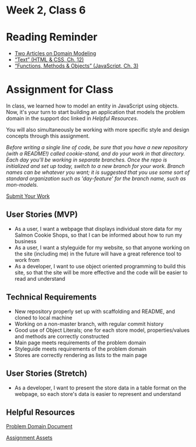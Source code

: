 # Week 2, Class 6

# Reading Reminder

* [Two Articles on Domain Modeling]()
* [“Text” (HTML & CSS, Ch. 12) ]()
* [“Functions, Methods & Objects” (JavaScript, Ch. 3)]()

# Assignment for Class
In class, we learned how to model an entity in JavaScript using objects. Now, it's your turn to start building an application that models the problem domain in the support doc linked in *Helpful Resources*.

You will also simultaneously be working with more specific style and design concepts through this assignment.

*Before writing a single line of code, be sure that you have a new repository (with a README!) called cookie-stand, and do your work in that directory. Each day you'll be working in separate branches. Once the repo is initialized and set up today, switch to a new branch for your work. Branch names can be whatever you want; it is suggested that you use some sort of standard organization such as 'day-feature' for the branch name, such as mon-models.*

[Submit Your Work]()

## User Stories (MVP)
 - As a user, I want a webpage that displays individual store data for my Salmon Cookie Shops, so that I can be informed about how to run my business
 - As a user, I want a styleguide for my website, so that anyone working on the site (including me) in the future will have a great reference tool to work from
 - As a developer, I want to use object oriented programming to build this site, so that the site will be more effective and the code will be easier to read and understand

## Technical Requirements
 - New repository properly set up with scaffolding and README, and cloned to local machine
 - Working on a non-master branch, with regular commit history
 - Good use of Object Literals; one for each store model, properties/values and methods are correctly constructed
 - Main page meets requirements of the problem domain
 - Styleguide meets requirements of the problem domain
 - Stores are correctly rendering as lists to the main page

## User Stories (Stretch)
 - As a developer, I want to present the store data in a table format on the webpage, so each store's data is easier to represent and understand

## Helpful Resources
[Problem Domain Document](week-2/support.md)

[Assignment Assets](week-2/assets)
